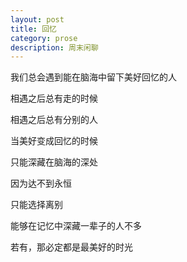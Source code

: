 ```yaml
---
layout: post
title: 回忆
category: prose
description: 周末闲聊
---
```


我们总会遇到能在脑海中留下美好回忆的人

相遇之后总有走的时候

相遇之后总有分别的人

当美好变成回忆的时候

只能深藏在脑海的深处

因为达不到永恒

只能选择离别

能够在记忆中深藏一辈子的人不多

若有，那必定都是最美好的时光




